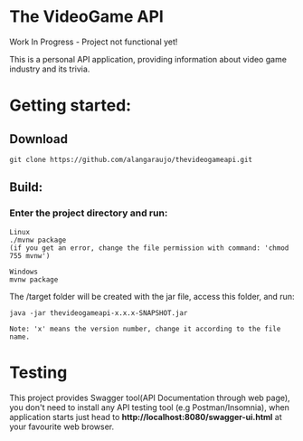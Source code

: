 # The VideoGame API

Work In Progress - Project not functional yet!

This is a personal API application, providing information about video game industry and its trivia.

# Getting started:

## Download

```
git clone https://github.com/alangaraujo/thevideogameapi.git
```

## Build:

### Enter the project directory and run:

```
Linux
./mvnw package
(if you get an error, change the file permission with command: 'chmod 755 mvnw')

Windows
mvnw package
```

The /target folder will be created with the jar file, access this folder, and run:

```
java -jar thevideogameapi-x.x.x-SNAPSHOT.jar

Note: 'x' means the version number, change it according to the file name. 
```

# Testing

This project provides Swagger tool(API Documentation through web page), you don't need to install any API testing tool (e.g Postman/Insomnia), when application starts just head to **http://localhost:8080/swagger-ui.html** at your favourite web browser.